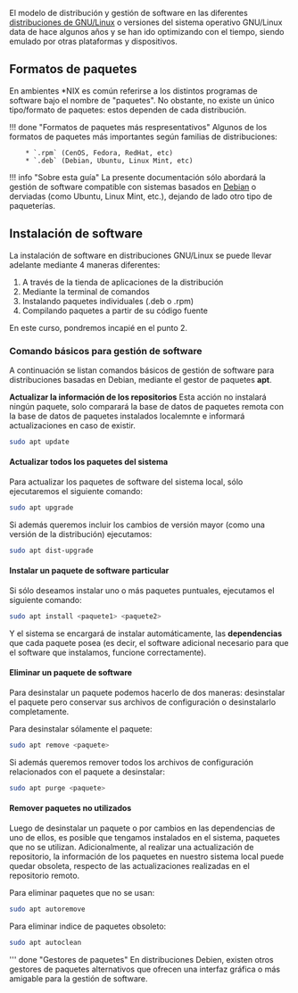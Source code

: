 El modelo de distribución y gestión de software en las diferentes [distribuciones de GNU/Linux](https://es.wikipedia.org/wiki/Distribuci%C3%B3n_Linux) o versiones del sistema operativo GNU/Linux data de hace algunos años y se han ido optimizando con el tiempo, siendo emulado por otras plataformas y dispositivos. 

## Formatos de paquetes 
En ambientes *NIX es común referirse a los distintos programas de software bajo el nombre de "paquetes". No obstante, no existe un único tipo/formato de paquetes: estos dependen de cada distribución. 

!!! done "Formatos de paquetes más respresentativos"
        Algunos de los formatos de paquetes más importantes según familias de distribuciones:

        * `.rpm` (CenOS, Fedora, RedHat, etc)
        * `.deb` (Debian, Ubuntu, Linux Mint, etc)

!!! info "Sobre esta guía"
	La presente documentación sólo abordará la gestión de software compatible con sistemas basados en [Debian](https://www.debian.org/index.es.html) o derviadas (como Ubuntu, Linux Mint, etc.), dejando de lado otro tipo de paqueterías.  


## Instalación de software
La instalación de software en distribuciones GNU/Linux se puede llevar adelante mediante 4 maneras diferentes: 

1. A través de la tienda de aplicaciones de la distribución
2. Mediante la terminal de comandos
3. Instalando paquetes individuales (.deb o .rpm) 
4. Compilando paquetes a partir de su código fuente

En este curso, pondremos incapié en el punto 2. 

### Comando básicos para gestión de software
A continuación se listan comandos básicos de gestión de software para distribuciones basadas en Debian, mediante el gestor de paquetes **apt**.

**Actualizar la información de los repositorios**
Esta acción no instalará ningún paquete, solo comparará la base de datos de paquetes remota con la base de datos de paquetes instalados localemnte e informará actualizaciones en caso de existir.  

```bash
sudo apt update
```

#### Actualizar todos los paquetes del sistema

Para actualizar los paquetes de software del sistema local, sólo ejecutaremos el siguiente comando: 

```bash
sudo apt upgrade
```
Si además queremos incluir los cambios de versión mayor (como una versión de la distribución) ejecutamos: 

```bash
sudo apt dist-upgrade
```

#### Instalar un paquete de software particular

Si sólo deseamos instalar uno o más paquetes puntuales, ejecutamos el siguiente comando: 

```bash
sudo apt install <paquete1> <paquete2>
```
Y el sistema se encargará de instalar automáticamente, las **dependencias** que cada paquete posea (es decir, el software adicional necesario para que el software que instalamos, funcione correctamente). 

#### Eliminar un paquete de software

Para desinstalar un paquete podemos hacerlo de dos maneras: desinstalar el paquete pero conservar sus archivos de configuración o desinstalarlo completamente. 

Para desinstalar sólamente el paquete: 

```bash
sudo apt remove <paquete>
```

Si además queremos remover todos los archivos de configuración relacionados con el paquete a desinstalar: 

```bash
sudo apt purge <paquete>
```
#### Remover paquetes no utilizados
Luego de desinstalar un paquete o por cambios en las dependencias de uno de ellos, es posible que tengamos instalados en el sistema, paquetes que no se utilizan. Adicionalmente, al realizar una actualización de repositorio, la información de los paquetes en nuestro sistema local puede quedar obsoleta, respecto de las actualizaciones realizadas en el repositorio remoto. 

Para eliminar paquetes que no se usan: 

```bash
sudo apt autoremove
```
Para eliminar indice de paquetes obsoleto: 

```bash
sudo apt autoclean
```

''' done "Gestores de paquetes"
        En distribuciones Debien, existen otros gestores de paquetes alternativos que ofrecen una interfaz gráfica o más amigable para la gestión de software. 

